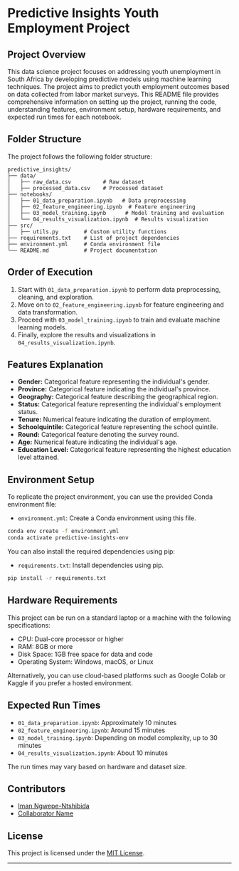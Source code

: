 # Predictive Insights Youth Employment Project

## Project Overview

This data science project focuses on addressing youth unemployment in South Africa by developing predictive models using machine learning techniques. The project aims to predict youth employment outcomes based on data collected from labor market surveys. This README file provides comprehensive information on setting up the project, running the code, understanding features, environment setup, hardware requirements, and expected run times for each notebook.

## Folder Structure

The project follows the following folder structure:

```
predictive_insights/
├── data/
│   ├── raw_data.csv          # Raw dataset
│   ├── processed_data.csv    # Processed dataset
├── notebooks/
│   ├── 01_data_preparation.ipynb   # Data preprocessing
│   ├── 02_feature_engineering.ipynb  # Feature engineering
│   ├── 03_model_training.ipynb      # Model training and evaluation
│   └── 04_results_visualization.ipynb  # Results visualization
├── src/
│   ├── utils.py        # Custom utility functions
├── requirements.txt    # List of project dependencies
├── environment.yml     # Conda environment file
└── README.md           # Project documentation
```

## Order of Execution

1. Start with `01_data_preparation.ipynb` to perform data preprocessing, cleaning, and exploration.
2. Move on to `02_feature_engineering.ipynb` for feature engineering and data transformation.
3. Proceed with `03_model_training.ipynb` to train and evaluate machine learning models.
4. Finally, explore the results and visualizations in `04_results_visualization.ipynb`.

## Features Explanation

- **Gender:** Categorical feature representing the individual's gender.
- **Province:** Categorical feature indicating the individual's province.
- **Geography:** Categorical feature describing the geographical region.
- **Status:** Categorical feature representing the individual's employment status.
- **Tenure:** Numerical feature indicating the duration of employment.
- **Schoolquintile:** Categorical feature representing the school quintile.
- **Round:** Categorical feature denoting the survey round.
- **Age:** Numerical feature indicating the individual's age.
- **Education Level:** Categorical feature representing the highest education level attained.

## Environment Setup

To replicate the project environment, you can use the provided Conda environment file:

- `environment.yml`: Create a Conda environment using this file.

```bash
conda env create -f environment.yml
conda activate predictive-insights-env
```

You can also install the required dependencies using pip:

- `requirements.txt`: Install dependencies using pip.

```bash
pip install -r requirements.txt
```

## Hardware Requirements

This project can be run on a standard laptop or a machine with the following specifications:

- CPU: Dual-core processor or higher
- RAM: 8GB or more
- Disk Space: 1GB free space for data and code
- Operating System: Windows, macOS, or Linux

Alternatively, you can use cloud-based platforms such as Google Colab or Kaggle if you prefer a hosted environment.

## Expected Run Times

- `01_data_preparation.ipynb`: Approximately 10 minutes
- `02_feature_engineering.ipynb`: Around 15 minutes
- `03_model_training.ipynb`: Depending on model complexity, up to 30 minutes
- `04_results_visualization.ipynb`: About 10 minutes

The run times may vary based on hardware and dataset size.

## Contributors

- [Iman Ngwepe-Ntshibida](https://github.com/Iam-Iman)
- [Collaborator Name](https://github.com/collaborator-username)

## License

This project is licensed under the [MIT License](LICENSE).

---

